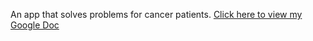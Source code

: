 
An app that solves problems for cancer patients.
[Click here to view my Google Doc](https://docs.google.com/document/d/1qeE4PFUXjwrZO0-8c9DRPLBT2Rjk_ylOEadTj4uA5qY/edit?usp=drivesdk)



